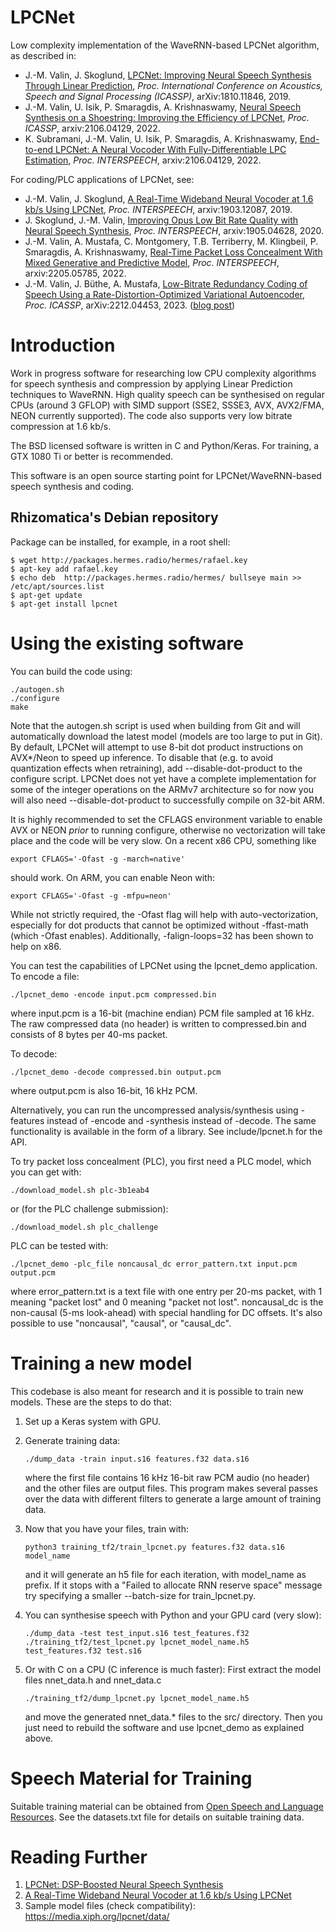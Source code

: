 # LPCNet

Low complexity implementation of the WaveRNN-based LPCNet algorithm, as described in:

- J.-M. Valin, J. Skoglund, [LPCNet: Improving Neural Speech Synthesis Through Linear Prediction](https://jmvalin.ca/papers/lpcnet_icassp2019.pdf), *Proc. International Conference on Acoustics, Speech and Signal Processing (ICASSP)*, arXiv:1810.11846, 2019.
- J.-M. Valin, U. Isik, P. Smaragdis, A. Krishnaswamy, [Neural Speech Synthesis on a Shoestring: Improving the Efficiency of LPCNet](https://jmvalin.ca/papers/improved_lpcnet.pdf), *Proc. ICASSP*, arxiv:2106.04129, 2022.
- K. Subramani, J.-M. Valin, U. Isik, P. Smaragdis, A. Krishnaswamy, [End-to-end LPCNet: A Neural Vocoder With Fully-Differentiable LPC Estimation](https://jmvalin.ca/papers/lpcnet_end2end.pdf), *Proc. INTERSPEECH*, arxiv:2106.04129, 2022.

For coding/PLC applications of LPCNet, see:

- J.-M. Valin, J. Skoglund, [A Real-Time Wideband Neural Vocoder at 1.6 kb/s Using LPCNet](https://jmvalin.ca/papers/lpcnet_codec.pdf), *Proc. INTERSPEECH*, arxiv:1903.12087, 2019.
- J. Skoglund, J.-M. Valin, [Improving Opus Low Bit Rate Quality with Neural Speech Synthesis](https://jmvalin.ca/papers/opusnet.pdf), *Proc. INTERSPEECH*, arxiv:1905.04628, 2020.
- J.-M. Valin, A. Mustafa, C. Montgomery, T.B. Terriberry, M. Klingbeil, P. Smaragdis, A. Krishnaswamy, [Real-Time Packet Loss Concealment With Mixed Generative and Predictive Model](https://jmvalin.ca/papers/lpcnet_plc.pdf), *Proc. INTERSPEECH*, arxiv:2205.05785, 2022.
- J.-M. Valin, J. Büthe, A. Mustafa, [Low-Bitrate Redundancy Coding of Speech Using a Rate-Distortion-Optimized Variational Autoencoder](https://jmvalin.ca/papers/valin_dred.pdf), *Proc. ICASSP*, arXiv:2212.04453, 2023. ([blog post](https://www.amazon.science/blog/neural-encoding-enables-more-efficient-recovery-of-lost-audio-packets))

# Introduction

Work in progress software for researching low CPU complexity algorithms for speech synthesis and compression by applying Linear Prediction techniques to WaveRNN. High quality speech can be synthesised on regular CPUs (around 3 GFLOP) with SIMD support (SSE2, SSSE3, AVX, AVX2/FMA, NEON currently supported). The code also supports very low bitrate compression at 1.6 kb/s.

The BSD licensed software is written in C and Python/Keras. For training, a GTX 1080 Ti or better is recommended.

This software is an open source starting point for LPCNet/WaveRNN-based speech synthesis and coding.

## Rhizomatica's Debian repository

Package can be installed, for example, in a root shell:

    $ wget http://packages.hermes.radio/hermes/rafael.key
    $ apt-key add rafael.key
    $ echo deb  http://packages.hermes.radio/hermes/ bullseye main >> /etc/apt/sources.list
    $ apt-get update
    $ apt-get install lpcnet

# Using the existing software

You can build the code using:

```
./autogen.sh
./configure
make
```
Note that the autogen.sh script is used when building from Git and will automatically download the latest model
(models are too large to put in Git). By default, LPCNet will attempt to use 8-bit dot product instructions on AVX\*/Neon to
speed up inference. To disable that (e.g. to avoid quantization effects when retraining), add --disable-dot-product to the
configure script. LPCNet does not yet have a complete implementation for some of the integer operations on the ARMv7
architecture so for now you will also need --disable-dot-product to successfully compile on 32-bit ARM.

It is highly recommended to set the CFLAGS environment variable to enable AVX or NEON *prior* to running configure, otherwise
no vectorization will take place and the code will be very slow. On a recent x86 CPU, something like
```
export CFLAGS='-Ofast -g -march=native'
```
should work. On ARM, you can enable Neon with:
```
export CFLAGS='-Ofast -g -mfpu=neon'
```
While not strictly required, the -Ofast flag will help with auto-vectorization, especially for dot products that
cannot be optimized without -ffast-math (which -Ofast enables). Additionally, -falign-loops=32 has been shown to
help on x86.

You can test the capabilities of LPCNet using the lpcnet\_demo application. To encode a file:
```
./lpcnet_demo -encode input.pcm compressed.bin
```
where input.pcm is a 16-bit (machine endian) PCM file sampled at 16 kHz. The raw compressed data (no header)
is written to compressed.bin and consists of 8 bytes per 40-ms packet.

To decode:
```
./lpcnet_demo -decode compressed.bin output.pcm
```
where output.pcm is also 16-bit, 16 kHz PCM.

Alternatively, you can run the uncompressed analysis/synthesis using -features
instead of -encode and -synthesis instead of -decode.
The same functionality is available in the form of a library. See include/lpcnet.h for the API.

To try packet loss concealment (PLC), you first need a PLC model, which you can get with:
```
./download_model.sh plc-3b1eab4
```
or (for the PLC challenge submission):
```
./download_model.sh plc_challenge
```
PLC can be tested with:
```
./lpcnet_demo -plc_file noncausal_dc error_pattern.txt input.pcm output.pcm
```
where error_pattern.txt is a text file with one entry per 20-ms packet, with 1 meaning "packet lost" and 0 meaning "packet not lost".
noncausal_dc is the non-causal (5-ms look-ahead) with special handling for DC offsets. It's also possible to use "noncausal", "causal",
or "causal_dc".

# Training a new model

This codebase is also meant for research and it is possible to train new models. These are the steps to do that:

1. Set up a Keras system with GPU.

1. Generate training data:
   ```
   ./dump_data -train input.s16 features.f32 data.s16
   ```
   where the first file contains 16 kHz 16-bit raw PCM audio (no header) and the other files are output files. This program makes several passes over the data with different filters to generate a large amount of training data.

1. Now that you have your files, train with:
   ```
   python3 training_tf2/train_lpcnet.py features.f32 data.s16 model_name
   ```
   and it will generate an h5 file for each iteration, with model\_name as prefix. If it stops with a
   "Failed to allocate RNN reserve space" message try specifying a smaller --batch-size for  train\_lpcnet.py.

1. You can synthesise speech with Python and your GPU card (very slow):
   ```
   ./dump_data -test test_input.s16 test_features.f32
   ./training_tf2/test_lpcnet.py lpcnet_model_name.h5 test_features.f32 test.s16
   ```

1. Or with C on a CPU (C inference is much faster):
   First extract the model files nnet\_data.h and nnet\_data.c
   ```
   ./training_tf2/dump_lpcnet.py lpcnet_model_name.h5
   ```
   and move the generated nnet\_data.\* files to the src/ directory.
   Then you just need to rebuild the software and use lpcnet\_demo as explained above.

# Speech Material for Training 

Suitable training material can be obtained from [Open Speech and Language Resources](https://www.openslr.org/).  See the datasets.txt file for details on suitable training data.

# Reading Further

1. [LPCNet: DSP-Boosted Neural Speech Synthesis](https://people.xiph.org/~jm/demo/lpcnet/)
1. [A Real-Time Wideband Neural Vocoder at 1.6 kb/s Using LPCNet](https://people.xiph.org/~jm/demo/lpcnet_codec/)
1. Sample model files (check compatibility): https://media.xiph.org/lpcnet/data/ 

